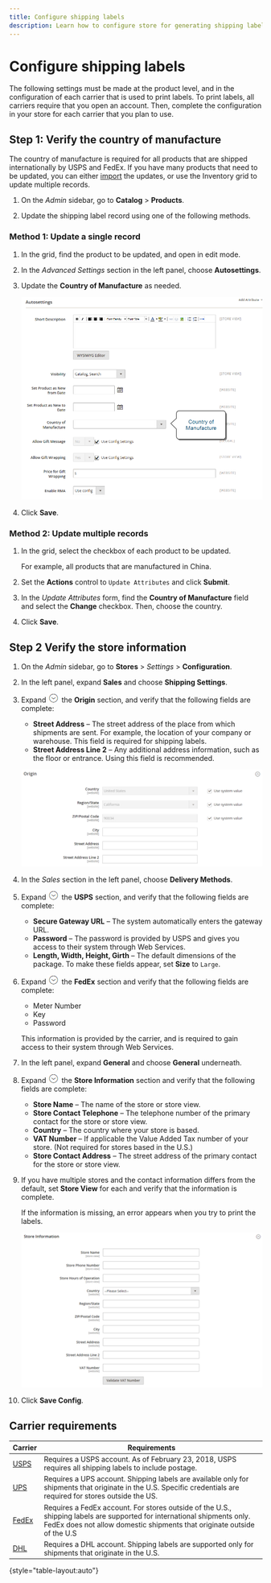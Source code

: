```yaml
---
title: Configure shipping labels
description: Learn how to configure store for generating shipping labels.
---
```

# Configure shipping labels

The following settings must be made at the product level, and in the configuration of each carrier that is used to print labels. To print labels, all carriers require that you open an account. Then, complete the configuration in your store for each carrier that you plan to use.

## Step 1: Verify the country of manufacture

The country of manufacture is required for all products that are shipped internationally by USPS and FedEx. If you have many products that need to be updated, you can either [import](https://docs.magento.com/user-guide/system/data-import.html) the updates, or use the Inventory grid to update multiple records.

1. On the _Admin_ sidebar, go to **Catalog** > **Products**.

1. Update the shipping label record using one of the following methods.

### Method 1: Update a single record

1. In the grid, find the product to be updated, and open in edit mode.

1. In the _Advanced Settings_ section in the left panel, choose **Autosettings**.

1. Update the **Country of Manufacture** as needed.

   ![Country of Manufacture](./assets/product-country-of-manufacture.png)<!-- zoom -->

1. Click **Save**.

### Method 2: Update multiple records

1. In the grid, select the checkbox of each product to be updated.

   For example, all products that are manufactured in China.

1. Set the **Actions** control to `Update Attributes` and click **Submit**.

1. In the _Update Attributes_ form, find the **Country of Manufacture** field and select the **Change** checkbox. Then, choose the country.

1. Click **Save**.

## Step 2 Verify the store information

1. On the _Admin_ sidebar, go to **Stores** > _Settings_ > **Configuration**.

1. In the left panel, expand **Sales** and choose **Shipping Settings**.

1. Expand ![Expansion selector](../assets/icon-display-expand.png) the **Origin** section, and verify that the following fields are complete:

   - **Street Address** – The street address of the place from which shipments are sent. For example, the location of your company or warehouse. This field is required for shipping labels.
   - **Street Address Line 2** – Any additional address information, such as the floor or entrance. Using this field is recommended.

   ![Origin](../configuration-reference/sales/assets/shipping-settings-origin.png)<!-- zoom -->

1. In the _Sales_ section in the left panel, choose **Delivery Methods**.

1. Expand ![Expansion selector](../assets/icon-display-expand.png) the **USPS** section, and verify that the following fields are complete:

   - **Secure Gateway URL** – The system automatically enters the gateway URL.
   - **Password** – The password is provided by USPS and gives you access to their system through Web Services.
   - **Length, Width, Height, Girth** – The default dimensions of the package. To make these fields appear, set **Size** to `Large`.

1. Expand ![Expansion selector](../assets/icon-display-expand.png) the **FedEx** section and verify that the following fields are complete:

   - Meter Number
   - Key
   - Password

   This information is provided by the carrier, and is required to gain access to their system through Web Services.

1. In the left panel, expand **General** and choose **General** underneath.

1. Expand ![Expansion selector](../assets/icon-display-expand.png) the **Store Information** section and verify that the following fields are complete:

   - **Store Name** – The name of the store or store view.
   - **Store Contact Telephone** – The telephone number of the primary contact for the store or store view.
   - **Country** – The country where your store is based.
   - **VAT Number** – If applicable the Value Added Tax number of your store. (Not required for stores based in the U.S.)
   - **Store Contact Address** – The street address of the primary contact for the store or store view.

1. If you have multiple stores and the contact information differs from the default, set **Store View** for each and verify that the information is complete.

   If the information is missing, an error appears when you try to print the labels.

   ![Store Information](../configuration-reference/general/assets/general-store-information.png)<!-- zoom -->

1. Click **Save Config**.

## Carrier requirements

|Carrier|Requirements|
|-------|--------|
|[USPS](usps.md)|Requires a USPS account. As of February 23, 2018, USPS requires all shipping labels to include postage.|
[UPS](ups.md)|Requires a UPS account. Shipping labels are available only for shipments that originate in the U.S. Specific credentials are required for stores outside the US.|
|[FedEx](fedex.md)|Requires a FedEx account. For stores outside of the U.S., shipping labels are supported for international shipments only. FedEx does not allow domestic shipments that originate outside of the U.S|
[DHL](dhl.md)|Requires a DHL account. Shipping labels are supported only for shipments that originate in the U.S.|

{style="table-layout:auto"}
